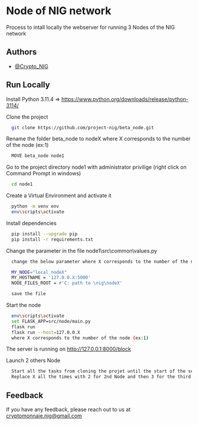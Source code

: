 
# Node of NIG network

Process to intall locally the webserver for running 3 Nodes of the NIG network


## Authors

- [@Crypto_NIG](https://github.com/nigcrypto)


## Run Locally

Install Python 3.11.4 => https://www.python.org/downloads/release/python-3114/

Clone the project

```bash
  git clone https://github.com/project-nig/beta_node.git
```

Rename the folder beta_node to nodeX where X corresponds to the number of the node (ex:1)

```bash
  MOVE beta_node node1
```

Go to the project directory node1 with administrator privilige (right click on Command Prompt in windows)

```bash
  cd node1
```

Create a Virtual Environment and activate it

```bash
  python -m venv env
  env\scripts\activate
```

Install dependencies

```bash
  pip install --upgrade pip
  pip install -r requirements.txt
```
Change the parameter in the file node1\src\common\values.py

```bash
  change the below parameter where X corresponds to the number of the node (ex:1)

  MY_NODE="local_nodeX"
  MY_HOSTNAME = '127.0.0.X:5000'
  NODE_FILES_ROOT = r'C: path to \nig\nodeX'

  save the file
```
Start the node

```bash
  env\scripts\activate
  set FLASK_APP=src/node/main.py
  flask run
  flask run --host=127.0.0.X 
  where X corresponds to the number of the node (ex:1)
```
The server is running on http://127.0.0.1:8000/block

Launch 2 others Node
```bash
  Start all the tasks from cloning the projet until the start of the server
  Replace X all the times with 2 for 2nd Node and then 3 for the third node
```

## Feedback

If you have any feedback, please reach out to us at cryptomonnaie.nig@gmail.com
